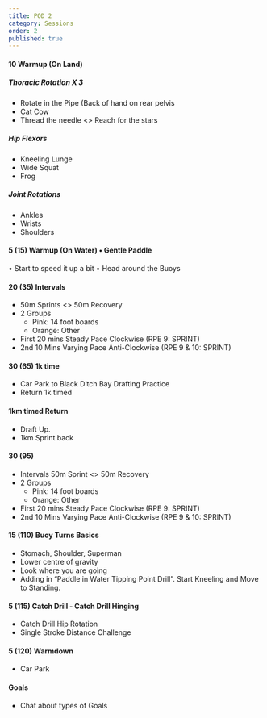 ```yaml
---
title: POD 2
category: Sessions
order: 2
published: true
---
```


#### 10   Warmup (On Land)   
##### Thoracic Rotation X 3
- Rotate in the Pipe (Back of hand on rear pelvis
- Cat Cow
- Thread the needle <> Reach for the stars

##### Hip Flexors
- Kneeling Lunge
- Wide Squat
- Frog

#####  Joint Rotations
- Ankles
- Wrists
- Shoulders  

#### 5 (15)   Warmup (On Water)    • Gentle Paddle
• Start to speed it up a bit
• Head around the Buoys  

#### 20 (35)   Intervals   
- 50m Sprints  <> 50m Recovery
- 2 Groups 
   - Pink: 14 foot boards
   - Orange: Other
- First 20 mins Steady  Pace Clockwise (RPE 9: SPRINT)
- 2nd 10 Mins Varying Pace Anti-Clockwise (RPE 9 & 10: SPRINT)  
  
#### 30 (65)   1k time   
- Car Park to Black Ditch Bay Drafting Practice
- Return 1k timed

#### 1km  timed Return  
- Draft Up. 
- 1km Sprint back

#### 30 (95)   
- Intervals   50m Sprint  <> 50m Recovery
- 2 Groups 
   - Pink: 14 foot boards
   - Orange: Other
- First 20 mins Steady  Pace Clockwise (RPE 9: SPRINT)
- 2nd 10 Mins Varying Pace Anti-Clockwise (RPE 9 & 10: SPRINT)  

#### 15 (110)   Buoy Turns   Basics
- Stomach, Shoulder, Superman
- Lower centre of gravity
- Look where you are going
- Adding in “Paddle in Water Tipping Point Drill”. 
   Start Kneeling and Move to Standing.  

#### 5 (115)   Catch Drill   - Catch Drill Hinging
- Catch Drill Hip Rotation
- Single Stroke Distance Challenge  

#### 5 (120)   Warmdown     
- Car Park

#### Goals   
- Chat about types of Goals  




